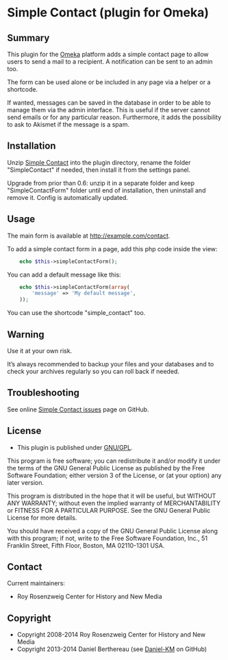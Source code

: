 Simple Contact (plugin for Omeka)
=================================


Summary
-------

This plugin for the [Omeka] platform adds a simple contact page to allow users
to send a mail to a recipient. A notification can be sent to an admin too.

The form can be used alone or be included in any page via a helper or a
shortcode.

If wanted, messages can be saved in the database in order to be able to manage
them via the admin interface. This is useful if the server cannot send emails or
for any particular reason. Furthermore, it adds the possibility to ask to
Akismet if the message is a spam.


Installation
------------

Unzip [Simple Contact] into the plugin directory, rename the folder
"SimpleContact" if needed, then install it from the settings panel.

Upgrade from prior than 0.6:
unzip it in a separate folder and keep "SimpleContactForm" folder until end of
installation, then uninstall and remove it. Config is automatically updated.


Usage
-----

The main form is available at http://example.com/contact.

To add a simple contact form in a page, add this php code inside the view:

```php
    echo $this->simpleContactForm();
```

You can add a default message like this:

```php
    echo $this->simpleContactForm(array(
        'message' => 'My default message',
    ));
```

You can use the shortcode "simple_contact" too.


Warning
-------

Use it at your own risk.

It’s always recommended to backup your files and your databases and to check
your archives regularly so you can roll back if needed.


Troubleshooting
---------------

See online [Simple Contact issues] page on GitHub.


License
-------

* This plugin is published under [GNU/GPL].

This program is free software; you can redistribute it and/or modify it under
the terms of the GNU General Public License as published by the Free Software
Foundation; either version 3 of the License, or (at your option) any later
version.

This program is distributed in the hope that it will be useful, but WITHOUT
ANY WARRANTY; without even the implied warranty of MERCHANTABILITY or FITNESS
FOR A PARTICULAR PURPOSE. See the GNU General Public License for more
details.

You should have received a copy of the GNU General Public License along with
this program; if not, write to the Free Software Foundation, Inc.,
51 Franklin Street, Fifth Floor, Boston, MA 02110-1301 USA.


Contact
-------

Current maintainers:

* Roy Rosenzweig Center for History and New Media


Copyright
---------

* Copyright 2008-2014 Roy Rosenzweig Center for History and New Media
* Copyright 2013-2014 Daniel Berthereau (see [Daniel-KM] on GitHub)


[Omeka]: https://omeka.org
[Simple Contact]: https://github.com/Omeka/plugin-SimpleContactForm
[Simple Contact issues]: https://github.com/Omeka/plugin-SimpleContactForm/issues
[GNU/GPL]: https://www.gnu.org/licenses/gpl-3.0.html
[Daniel-KM]: https://github.com/Daniel-KM "Daniel Berthereau"
